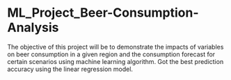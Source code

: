 # ML_Project_Beer-Consumption-Analysis

The objective of this project will be to demonstrate the impacts of variables on beer consumption in a given region and the consumption forecast for certain scenarios using machine learning algorithm. Got the best prediction accuracy using the linear regression model.
